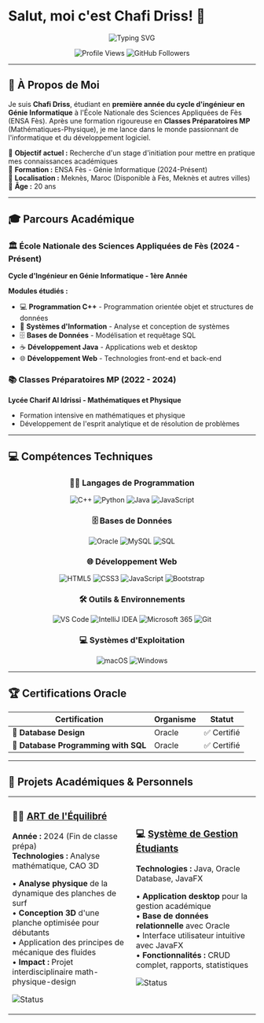 # Salut, moi c'est Chafi Driss! 👋

<div align="center">
  <img src="https://readme-typing-svg.herokuapp.com?font=Fira+Code&pause=1000&color=2E8B57&center=true&vCenter=true&width=600&lines=Étudiant+Ingénieur+en+Génie+Informatique;Développeur+Full-Stack+Java;Passionné+d'Intelligence+Artificielle;Bases+de+Données+%26+Systèmes+d'Information" alt="Typing SVG" />
</div>

<p align="center">
  <img src="https://komarev.com/ghpvc/?username=chafikdriss&label=Profile%20views&color=0e75b6&style=flat" alt="Profile Views" />
  <img src="https://img.shields.io/github/followers/chafikdriss?label=Followers&style=social" alt="GitHub Followers" />
</p>

---

## 🚀 À Propos de Moi

Je suis **Chafi Driss**, étudiant en **première année du cycle d'ingénieur en Génie Informatique** à l'École Nationale des Sciences Appliquées de Fès (ENSA Fès). Après une formation rigoureuse en **Classes Préparatoires MP** (Mathématiques-Physique), je me lance dans le monde passionnant de l'informatique et du développement logiciel.

🎯 **Objectif actuel :** Recherche d'un stage d'initiation pour mettre en pratique mes connaissances académiques  
🏫 **Formation :** ENSA Fès - Génie Informatique (2024-Présent)  
📍 **Localisation :** Meknès, Maroc (Disponible à Fès, Meknès et autres villes)  
🎂 **Âge :** 20 ans  

---

## 🎓 Parcours Académique

### 🏛️ École Nationale des Sciences Appliquées de Fès (2024 - Présent)
**Cycle d'Ingénieur en Génie Informatique - 1ère Année**

**Modules étudiés :**
- 💻 **Programmation C++** - Programmation orientée objet et structures de données
- 🏢 **Systèmes d'Information** - Analyse et conception de systèmes
- 🗄️ **Bases de Données** - Modélisation et requêtage SQL
- ☕ **Développement Java** - Applications web et desktop
- 🌐 **Développement Web** - Technologies front-end et back-end

### 📚 Classes Préparatoires MP (2022 - 2024)
**Lycée Charif Al Idrissi - Mathématiques et Physique**
- Formation intensive en mathématiques et physique
- Développement de l'esprit analytique et de résolution de problèmes

---

## 💻 Compétences Techniques

<div align="center">

### 🧑‍💻 Langages de Programmation
![C++](https://img.shields.io/badge/c++-%2300599C.svg?style=for-the-badge&logo=c%2B%2B&logoColor=white)
![Python](https://img.shields.io/badge/Python-3776AB?style=for-the-badge&logo=python&logoColor=white)
![Java](https://img.shields.io/badge/java-%23ED8B00.svg?style=for-the-badge&logo=openjdk&logoColor=white)
![JavaScript](https://img.shields.io/badge/javascript-%23323330.svg?style=for-the-badge&logo=javascript&logoColor=%23F7DF1E)

### 🗄️ Bases de Données
![Oracle](https://img.shields.io/badge/Oracle-F80000?style=for-the-badge&logo=oracle&logoColor=white)
![MySQL](https://img.shields.io/badge/mysql-%2300f.svg?style=for-the-badge&logo=mysql&logoColor=white)
![SQL](https://img.shields.io/badge/SQL-4479A1?style=for-the-badge&logo=postgresql&logoColor=white)

### 🌐 Développement Web
![HTML5](https://img.shields.io/badge/html5-%23E34F26.svg?style=for-the-badge&logo=html5&logoColor=white)
![CSS3](https://img.shields.io/badge/css3-%231572B6.svg?style=for-the-badge&logo=css3&logoColor=white)
![JavaScript](https://img.shields.io/badge/javascript-%23323330.svg?style=for-the-badge&logo=javascript&logoColor=%23F7DF1E)
![Bootstrap](https://img.shields.io/badge/bootstrap-%23563D7C.svg?style=for-the-badge&logo=bootstrap&logoColor=white)

### 🛠️ Outils & Environnements
![VS Code](https://img.shields.io/badge/Visual%20Studio%20Code-0078d7.svg?style=for-the-badge&logo=visual-studio-code&logoColor=white)
![IntelliJ IDEA](https://img.shields.io/badge/IntelliJIDEA-000000.svg?style=for-the-badge&logo=intellij-idea&logoColor=white)
![Microsoft 365](https://img.shields.io/badge/Microsoft_365-0078D4?style=for-the-badge&logo=microsoft-office&logoColor=white)
![Git](https://img.shields.io/badge/git-%23F05033.svg?style=for-the-badge&logo=git&logoColor=white)

### 💻 Systèmes d'Exploitation
![macOS](https://img.shields.io/badge/mac%20os-000000?style=for-the-badge&logo=macos&logoColor=F0F0F0)
![Windows](https://img.shields.io/badge/Windows-0078D6?style=for-the-badge&logo=windows&logoColor=white)

</div>

---

## 🏆 Certifications Oracle

<div align="center">

| Certification | Organisme | Statut |
|---------------|-----------|--------|
| 🎯 **Database Design** | Oracle | ✅ Certifié |
| 💾 **Database Programming with SQL** | Oracle | ✅ Certifié |

</div>

---

## 🚀 Projets Académiques & Personnels

<div align="center">

<table>
<tr>
<td width="50%">

### 🏄‍♂️ [ART de l'Équilibré](link-to-repo)
**Année :** 2024 (Fin de classe prépa)  
**Technologies :** Analyse mathématique, CAO 3D

• **Analyse physique** de la dynamique des planches de surf  
• **Conception 3D** d'une planche optimisée pour débutants  
• Application des principes de mécanique des fluides  
• **Impact :** Projet interdisciplinaire math-physique-design

![Status](https://img.shields.io/badge/Status-Completed-success?style=flat-square)

</td>
<td width="50%">

### 💻 [Système de Gestion Étudiants](link-to-repo)
**Technologies :** Java, Oracle Database, JavaFX

• **Application desktop** pour la gestion académique  
• **Base de données relationnelle** avec Oracle  
• Interface utilisateur intuitive avec JavaFX  
• **Fonctionnalités :** CRUD complet, rapports, statistiques

![Status](https://img.shields.io/badge/Status-In%20Progress-yellow?style=flat-square)

</td>
</tr>
